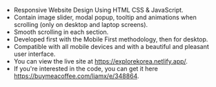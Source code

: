 -	Responsive Website Design Using HTML CSS & JavaScript.
-	Contain image slider, modal popup, tooltip and animations when scrolling (only on desktop and laptop screens).
-	Smooth scrolling in each section.
-	Developed first with the Mobile First methodology, then for desktop.
-	Compatible with all mobile devices and with a beautiful and pleasant user interface.
-	You can view the live site at https://explorekorea.netlify.app/.
-	If you're interested in the code, you can get it here https://buymeacoffee.com/liamx/e/348864.
